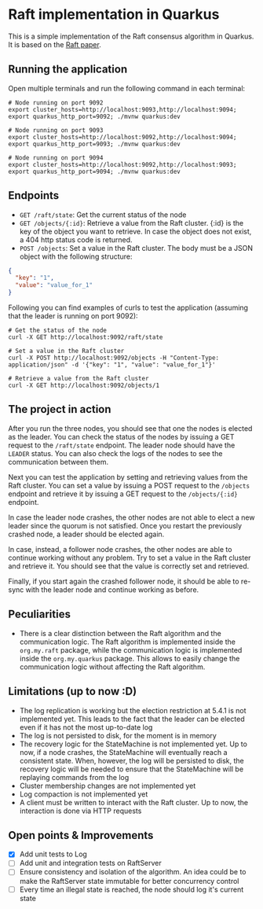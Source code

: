 # Raft implementation in Quarkus

This is a simple implementation of the Raft consensus algorithm in Quarkus. It is based on the [Raft paper](https://raft.github.io/raft.pdf).

## Running the application
Open multiple terminals and run the following command in each terminal:
```shell
# Node running on port 9092
export cluster_hosts=http://localhost:9093,http://localhost:9094; export quarkus_http_port=9092; ./mvnw quarkus:dev

# Node running on port 9093
export cluster_hosts=http://localhost:9092,http://localhost:9094; export quarkus_http_port=9093; ./mvnw quarkus:dev

# Node running on port 9094
export cluster_hosts=http://localhost:9092,http://localhost:9093; export quarkus_http_port=9094; ./mvnw quarkus:dev
```

## Endpoints
- `GET /raft/state`: Get the current status of the node
- `GET /objects/{:id}`: Retrieve a value from the Raft cluster. {:id} is the key of the object you want to retrieve. In case the object does not exist, a 404 http status code is returned.
- `POST /objects`: Set a value in the Raft cluster. The body must be a JSON object with the following structure:
```json
{
  "key": "1",
  "value": "value_for_1"
}
```

Following you can find examples of curls to test the application (assuming that the leader is running on port 9092):
```shell
# Get the status of the node
curl -X GET http://localhost:9092/raft/state 

# Set a value in the Raft cluster
curl -X POST http://localhost:9092/objects -H "Content-Type: application/json" -d '{"key": "1", "value": "value_for_1"}'

# Retrieve a value from the Raft cluster
curl -X GET http://localhost:9092/objects/1
```



## The project in action
After you run the three nodes, you should see that one the nodes is elected as the leader. You can check the status of the nodes by issuing a GET request to the `/raft/state` endpoint. 
The leader node should have the `LEADER` status. You can also check the logs of the nodes to see the communication between them.

Next you can test the application by setting and retrieving values from the Raft cluster. You can set a value by issuing a POST request to the `/objects` endpoint and retrieve it by issuing a GET request to the `/objects/{:id}` endpoint.

In case the leader node crashes, the other nodes are not able to elect a new leader since the quorum is not satisfied. Once you restart the previously crashed node, a leader should be elected again.

In case, instead, a follower node crashes, the other nodes are able to continue working without any problem. Try to set a value in the Raft cluster and retrieve it. You should see that the value is correctly set and retrieved. 

Finally, if you start again the crashed follower node, it should be able to re-sync with the leader node and continue working as before.

## Peculiarities
- There is a clear distinction between the Raft algorithm and the communication logic. The Raft algorithm is implemented inside the `org.my.raft` package, while the communication logic is implemented inside the `org.my.quarkus` package. This allows to easily change the communication logic without affecting the Raft algorithm.

## Limitations (up to now :D)
- The log replication is working but the election restriction at 5.4.1 is not implemented yet. This leads to the fact that the leader can be elected even if it has not the most up-to-date log
- The log is not persisted to disk, for the moment is in memory
- The recovery logic for the StateMachine is not implemented yet. Up to now, if a node crashes, the StateMachine will eventually reach a consistent state. When, however, the log will be persisted to disk, the recovery logic will be needed to ensure that the StateMachine will be replaying commands from the log
- Cluster membership changes are not implemented yet
- Log compaction is not implemented yet
- A client must be written to interact with the Raft cluster. Up to now, the interaction is done via HTTP requests 

## Open points & Improvements
- [X] Add unit tests to Log
- [ ] Add unit and integration tests on RaftServer
- [ ] Ensure consistency and isolation of the algorithm. An idea could be to make the RaftServer state immutable for better concurrency control
- [ ] Every time an illegal state is reached, the node should log it's current state
